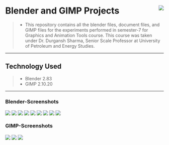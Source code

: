 # Blender and GIMP Projects <img src="https://github.com/NikhilMishra1999/Blender-and-GIMP-Projects/blob/master/upes-logo.png" align="right">

> - This repository contains all the blender files, document files, and GIMP files for the experiments performed in semester-7 for Graphics and Animation Tools course. This course was taken under Dr. Durgansh Sharma, Senior Scale Professor at University of Petroleum and Energy Studies.
----------------
## Technology Used
> - Blender 2.83
> - GIMP 2.10.20
----------------
### Blender-Screenshots 

<img src="https://github.com/NikhilMishra1999/Blender-Projects/blob/master/Blender%20Experiments/Car/final.png" align="center">
<img src="https://github.com/NikhilMishra1999/Blender-Projects/blob/master/Blender%20Experiments/Car/final2.png" align="center">
<img src="https://github.com/NikhilMishra1999/Blender-Projects/blob/master/Project-Swinging%20Ball%20Illusion/Nikhil-GAT-Project.gif" align="center">
<img src="https://github.com/NikhilMishra1999/Blender-Projects/blob/master/Project-Swinging%20Ball%20Illusion/view1.png" align="center">
<img src="https://github.com/NikhilMishra1999/Blender-Projects/blob/master/Blender%20Experiments/Rocket/1.png" align="center">
<img src="https://github.com/NikhilMishra1999/Blender-Projects/blob/master/Blender%20Experiments/Rocket/2.png" align="center">
<img src="https://github.com/NikhilMishra1999/Blender-Projects/blob/master/Blender%20Experiments/Rotating%20Text%20Effect/Name.gif" align="center">
<img src="https://github.com/NikhilMishra1999/Blender-Projects/blob/master/Blender%20Experiments/Wizard%20Hut/Render%20final.png" align="center">
<img src="https://github.com/NikhilMishra1999/Blender-Projects/blob/master/Blender%20Experiments/Wizard%20Hut/Render1.png" align="center">

### GIMP-Screenshots

<img src="https://github.com/NikhilMishra1999/Blender-Projects/blob/master/GIMP%20Experiments/Vector%20Project/finalwhite.png" align="center">
<img src="https://github.com/NikhilMishra1999/Blender-Projects/blob/master/GIMP%20Experiments/EXP3/EXP3.png" align="center">
<img src="https://github.com/NikhilMishra1999/Blender-Projects/blob/master/GIMP%20Experiments/EXP4/final.gif" align="center">
